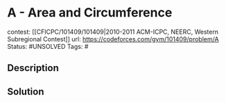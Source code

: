 # A - Area and Circumference

contest: [[CFICPC/101409/101409|2010-2011 ACM-ICPC, NEERC, Western Subregional Contest]]
url: https://codeforces.com/gym/101409/problem/A
Status: #UNSOLVED
Tags: #

## Description

## Solution


